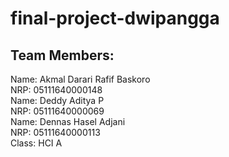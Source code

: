 # final-project-dwipangga

## Team Members:

Name: Akmal Darari Rafif Baskoro
<br>
NRP: 05111640000148
<br>
Name: Deddy Aditya P
<br>
NRP: 05111640000069
<br>
Name: Dennas Hasel Adjani
<br>
NRP: 05111640000113
<br>
Class: HCI A
